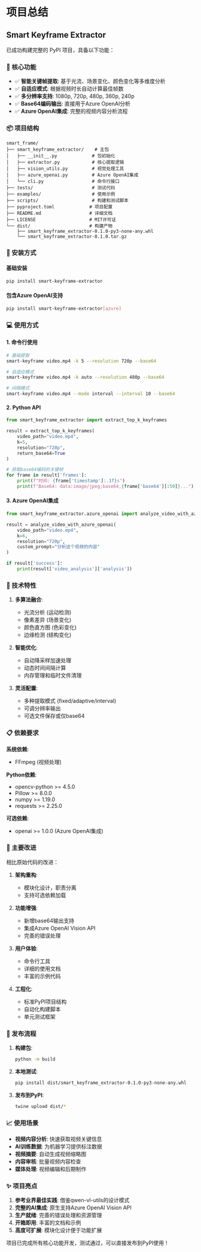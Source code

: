 # 项目总结

## Smart Keyframe Extractor

已成功构建完整的 PyPI 项目，具备以下功能：

### 🎯 核心功能
- ✅ **智能关键帧提取**: 基于光流、场景变化、颜色变化等多维度分析
- ✅ **自适应模式**: 根据视频时长自动计算最佳帧数
- ✅ **多分辨率支持**: 1080p, 720p, 480p, 360p, 240p
- ✅ **Base64编码输出**: 直接用于Azure OpenAI分析
- ✅ **Azure OpenAI集成**: 完整的视频内容分析流程

### 📦 项目结构
```
smart_frame/
├── smart_keyframe_extractor/    # 主包
│   ├── __init__.py             # 包初始化
│   ├── extractor.py            # 核心提取逻辑
│   ├── vision_utils.py         # 视觉处理工具
│   ├── azure_openai.py         # Azure OpenAI集成
│   └── cli.py                  # 命令行接口
├── tests/                      # 测试代码
├── examples/                   # 使用示例
├── scripts/                    # 构建和测试脚本
├── pyproject.toml             # 项目配置
├── README.md                  # 详细文档
├── LICENSE                    # MIT许可证
└── dist/                      # 构建产物
    ├── smart_keyframe_extractor-0.1.0-py3-none-any.whl
    └── smart_keyframe_extractor-0.1.0.tar.gz
```

### 🚀 安装方式

#### 基础安装
```bash
pip install smart-keyframe-extractor
```

#### 包含Azure OpenAI支持
```bash
pip install smart-keyframe-extractor[azure]
```

### 💻 使用方式

#### 1. 命令行使用
```bash
# 基础提取
smart-keyframe video.mp4 -k 5 --resolution 720p --base64

# 自适应模式
smart-keyframe video.mp4 -k auto --resolution 480p --base64

# 间隔模式
smart-keyframe video.mp4 --mode interval --interval 10 --base64
```

#### 2. Python API
```python
from smart_keyframe_extractor import extract_top_k_keyframes

result = extract_top_k_keyframes(
    video_path="video.mp4",
    k=5,
    resolution="720p",
    return_base64=True
)

# 获取base64编码的关键帧
for frame in result['frames']:
    print(f"时间: {frame['timestamp']:.1f}s")
    print(f"Base64: data:image/jpeg;base64,{frame['base64'][:50]}...")
```

#### 3. Azure OpenAI集成
```python
from smart_keyframe_extractor.azure_openai import analyze_video_with_azure_openai

result = analyze_video_with_azure_openai(
    video_path="video.mp4",
    k=6,
    resolution="720p",
    custom_prompt="分析这个视频的内容"
)

if result['success']:
    print(result['video_analysis']['analysis'])
```

### 🔧 技术特性

1. **多算法融合**:
   - 光流分析 (运动检测)
   - 像素差异 (场景变化)
   - 颜色直方图 (色彩变化)
   - 边缘检测 (结构变化)

2. **智能优化**:
   - 自动降采样加速处理
   - 动态时间间隔计算
   - 内存管理和临时文件清理

3. **灵活配置**:
   - 多种提取模式 (fixed/adaptive/interval)
   - 可调分辨率输出
   - 可选文件保存或仅base64

### 📋 依赖要求

**系统依赖**:
- FFmpeg (视频处理)

**Python依赖**:
- opencv-python >= 4.5.0
- Pillow >= 8.0.0  
- numpy >= 1.19.0
- requests >= 2.25.0

**可选依赖**:
- openai >= 1.0.0 (Azure OpenAI集成)

### 🌟 主要改进

相比原始代码的改进：

1. **架构重构**: 
   - 模块化设计，职责分离
   - 支持可选依赖加载

2. **功能增强**:
   - 新增base64输出支持
   - 集成Azure OpenAI Vision API
   - 完善的错误处理

3. **用户体验**:
   - 命令行工具
   - 详细的使用文档
   - 丰富的示例代码

4. **工程化**:
   - 标准PyPI项目结构
   - 自动化构建脚本
   - 单元测试框架

### 🚀 发布流程

1. **构建包**:
   ```bash
   python -m build
   ```

2. **本地测试**:
   ```bash
   pip install dist/smart_keyframe_extractor-0.1.0-py3-none-any.whl
   ```

3. **发布到PyPI**:
   ```bash
   twine upload dist/*
   ```

### 📈 使用场景

- **视频内容分析**: 快速获取视频关键信息
- **AI训练数据**: 为机器学习提供标注数据
- **视频摘要**: 自动生成视频缩略图
- **内容审核**: 批量视频内容检查
- **媒体处理**: 视频编辑和后期制作

### ✨ 项目亮点

1. **参考业界最佳实践**: 借鉴qwen-vl-utils的设计模式
2. **完整的AI集成**: 原生支持Azure OpenAI Vision API
3. **生产就绪**: 完善的错误处理和资源管理
4. **开箱即用**: 丰富的文档和示例
5. **高度可扩展**: 模块化设计便于功能扩展

项目已完成所有核心功能开发，测试通过，可以直接发布到PyPI使用！
